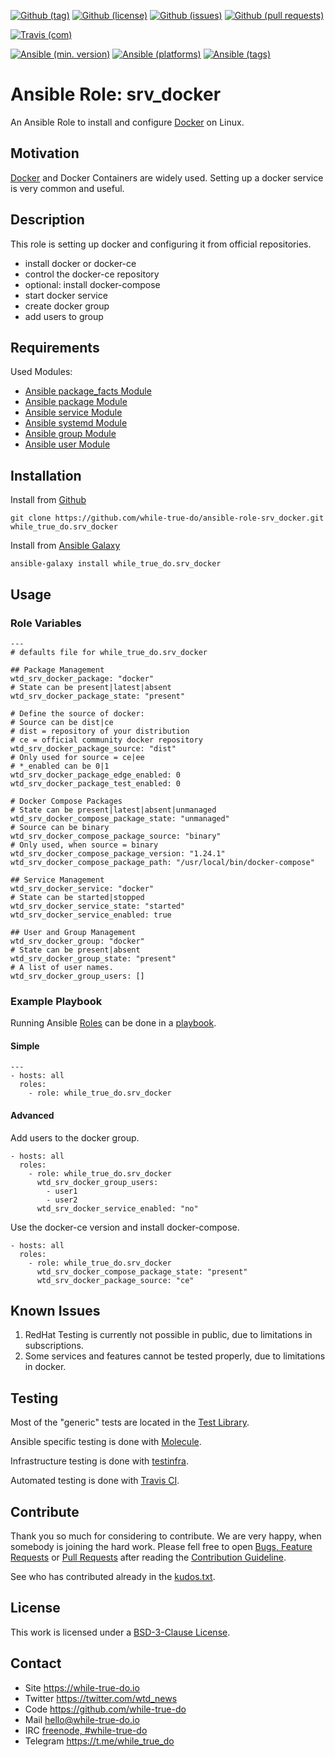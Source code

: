 <!--
name: README.md
description: This file contains important information for the repository.
author: while-true-do.io
contact: hello@while-true-do.io
license: BSD-3-Clause
-->

<!-- github shields -->
[![Github (tag)](https://img.shields.io/github/tag/while-true-do/ansible-role-srv_docker.svg)](https://github.com/while-true-do/ansible-role-srv_docker/tags)
[![Github (license)](https://img.shields.io/github/license/while-true-do/ansible-role-srv_docker.svg)](https://github.com/while-true-do/ansible-role-srv_docker/blob/master/LICENSE)
[![Github (issues)](https://img.shields.io/github/issues/while-true-do/ansible-role-srv_docker.svg)](https://github.com/while-true-do/ansible-role-srv_docker/issues)
[![Github (pull requests)](https://img.shields.io/github/issues-pr/while-true-do/ansible-role-srv_docker.svg)](https://github.com/while-true-do/ansible-role-srv_docker/pulls)
<!-- travis shields -->
[![Travis (com)](https://img.shields.io/travis/com/while-true-do/ansible-role-srv_docker.svg)](https://travis-ci.com/while-true-do/ansible-role-srv_docker)
<!-- ansible shields -->
[![Ansible (min. version)](https://img.shields.io/badge/dynamic/yaml.svg?label=Min.%20Ansible%20Version&url=https%3A%2F%2Fraw.githubusercontent.com%2Fwhile-true-do%2Fansible-role-srv_docker%2Fmaster%2Fmeta%2Fmain.yml&query=%24.galaxy_info.min_ansible_version&colorB=black)](https://galaxy.ansible.com/while_true_do/srv_docker)
[![Ansible (platforms)](https://img.shields.io/badge/dynamic/yaml.svg?label=Supported%20OS&url=https%3A%2F%2Fraw.githubusercontent.com%2Fwhile-true-do%2Fansible-role-srv_docker%2Fmaster%2Fmeta%2Fmain.yml&query=galaxy_info.platforms%5B*%5D.name&colorB=black)](https://galaxy.ansible.com/while_true_do/srv_docker)
[![Ansible (tags)](https://img.shields.io/badge/dynamic/yaml.svg?label=Galaxy%20Tags&url=https%3A%2F%2Fraw.githubusercontent.com%2Fwhile-true-do%2Fansible-role-srv_docker%2Fmaster%2Fmeta%2Fmain.yml&query=%24.galaxy_info.galaxy_tags%5B*%5D&colorB=black)](https://galaxy.ansible.com/while_true_do/srv_docker)

# Ansible Role: srv_docker

An Ansible Role to install and configure [Docker](https://docs.docker.com/) on
Linux.

## Motivation

[Docker](https://docs.docker.com/) and Docker Containers are widely used.
Setting up a docker service is very common and useful.

## Description

This role is setting up docker and configuring it from official repositories.

-   install docker or docker-ce
-   control the docker-ce repository
-   optional: install docker-compose
-   start docker service
-   create docker group
-   add users to group

## Requirements

Used Modules:

-   [Ansible package_facts Module](https://docs.ansible.com/ansible/latest/modules/package_facts_module.html)
-   [Ansible package Module](https://docs.ansible.com/ansible/latest/modules/package_module.html)
-   [Ansible service Module](https://docs.ansible.com/ansible/latest/modules/service_module.html)
-   [Ansible systemd Module](https://docs.ansible.com/ansible/latest/modules/systemd_module.html)
-   [Ansible group Module](https://docs.ansible.com/ansible/latest/modules/group_module.html)
-   [Ansible user Module](https://docs.ansible.com/ansible/latest/modules/user_module.html)

## Installation

Install from [Github](https://github.com/while-true-do/ansible-role-srv_docker)
```
git clone https://github.com/while-true-do/ansible-role-srv_docker.git while_true_do.srv_docker
```

Install from [Ansible Galaxy](https://galaxy.ansible.com/while_true_do/srv_docker)
```
ansible-galaxy install while_true_do.srv_docker
```

## Usage

### Role Variables

```
---
# defaults file for while_true_do.srv_docker

## Package Management
wtd_srv_docker_package: "docker"
# State can be present|latest|absent
wtd_srv_docker_package_state: "present"

# Define the source of docker:
# Source can be dist|ce
# dist = repository of your distribution
# ce = official community docker repository
wtd_srv_docker_package_source: "dist"
# Only used for source = ce|ee
# *_enabled can be 0|1
wtd_srv_docker_package_edge_enabled: 0
wtd_srv_docker_package_test_enabled: 0

# Docker Compose Packages
# State can be present|latest|absent|unmanaged
wtd_srv_docker_compose_package_state: "unmanaged"
# Source can be binary
wtd_srv_docker_compose_package_source: "binary"
# Only used, when source = binary
wtd_srv_docker_compose_package_version: "1.24.1"
wtd_srv_docker_compose_package_path: "/usr/local/bin/docker-compose"

## Service Management
wtd_srv_docker_service: "docker"
# State can be started|stopped
wtd_srv_docker_service_state: "started"
wtd_srv_docker_service_enabled: true

## User and Group Management
wtd_srv_docker_group: "docker"
# State can be present|absent
wtd_srv_docker_group_state: "present"
# A list of user names.
wtd_srv_docker_group_users: []
```

### Example Playbook

Running Ansible
[Roles](https://docs.ansible.com/ansible/latest/user_guide/playbooks_reuse_roles.html)
can be done in a
[playbook](https://docs.ansible.com/ansible/latest/user_guide/playbooks_intro.html).

#### Simple

```
---
- hosts: all
  roles:
    - role: while_true_do.srv_docker
```

#### Advanced

Add users to the docker group.

```
- hosts: all
  roles:
    - role: while_true_do.srv_docker
      wtd_srv_docker_group_users:
        - user1
        - user2
      wtd_srv_docker_service_enabled: "no"
```

Use the docker-ce version and install docker-compose.

```
- hosts: all
  roles:
    - role: while_true_do.srv_docker
      wtd_srv_docker_compose_package_state: "present"
      wtd_srv_docker_package_source: "ce"
```

## Known Issues

1.  RedHat Testing is currently not possible in public, due to limitations
    in subscriptions.
2.  Some services and features cannot be tested properly, due to limitations
    in docker.

## Testing

Most of the "generic" tests are located in the
[Test Library](https://github.com/while-true-do/test-library).

Ansible specific testing is done with
[Molecule](https://molecule.readthedocs.io/en/stable/).

Infrastructure testing is done with
[testinfra](https://testinfra.readthedocs.io/en/stable/).

Automated testing is done with [Travis CI](https://travis-ci.com).

## Contribute

Thank you so much for considering to contribute. We are very happy, when somebody
is joining the hard work. Please fell free to open
[Bugs, Feature Requests](https://github.com/while-true-do/ansible-role-srv_docker/issues)
or [Pull Requests](https://github.com/while-true-do/ansible-role-srv_docker/pulls) after
reading the [Contribution Guideline](https://github.com/while-true-do/doc-library/blob/master/docs/CONTRIBUTING.md).

See who has contributed already in the [kudos.txt](./kudos.txt).

## License

This work is licensed under a [BSD-3-Clause License](https://opensource.org/licenses/BSD-3-Clause).

## Contact

-   Site <https://while-true-do.io>
-   Twitter <https://twitter.com/wtd_news>
-   Code <https://github.com/while-true-do>
-   Mail [hello@while-true-do.io](mailto:hello@while-true-do.io)
-   IRC [freenode, #while-true-do](https://webchat.freenode.net/?channels=while-true-do)
-   Telegram <https://t.me/while_true_do>
